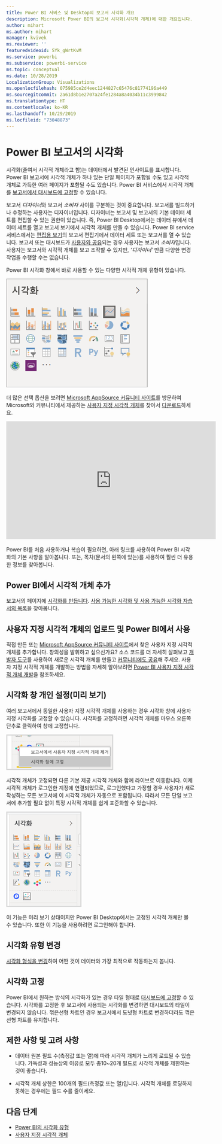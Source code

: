 ```yaml
---
title: Power BI 서비스 및 Desktop의 보고서 시각화 개요
description: Microsoft Power BI의 보고서 시각화(시각적 개체)에 대한 개요입니다.
author: mihart
ms.author: mihart
manager: kvivek
ms.reviewer: ''
featuredvideoid: SYk_gWrtKvM
ms.service: powerbi
ms.subservice: powerbi-service
ms.topic: conceptual
ms.date: 10/28/2019
LocalizationGroup: Visualizations
ms.openlocfilehash: 075985ce2d4eec1244827c65476c81774196a449
ms.sourcegitcommit: 2a61d8b1e2707a24fe1284a8a4034b11c3999842
ms.translationtype: HT
ms.contentlocale: ko-KR
ms.lasthandoff: 10/29/2019
ms.locfileid: "73048873"
---
```

# <a name="visualizations-in-power-bi-reports"></a>Power BI 보고서의 시각화

시각화(줄여서 시각적 개체라고 함)는 데이터에서 발견된 인사이트를 표시합니다. Power BI 보고서에 시각적 개체가 하나 있는 단일 페이지가 포함될 수도 있고 시각적 개체로 가득한 여러 페이지가 포함될 수도 있습니다. Power BI 서비스에서 시각적 개체를 [보고서에서 대시보드에 고정](../service-dashboard-pin-tile-from-report.md)할 수 있습니다.

보고서 *디자이너*와 보고서 *소비자* 사이를 구분하는 것이 중요합니다.  보고서를 빌드하거나 수정하는 사용자는 디자이너입니다.  디자이너는 보고서 및 보고서의 기본 데이터 세트를 편집할 수 있는 권한이 있습니다. 즉, Power BI Desktop에서는 데이터 뷰에서 데이터 세트를 열고 보고서 보기에서 시각적 개체를 만들 수 있습니다. Power BI service 서비스에서는 [편집용 보기](../consumer/end-user-reading-view.md)의 보고서 편집기에서 데이터 세트 또는 보고서를 열 수 있습니다. 보고서 또는 대시보드가 [사용자와 공유](../consumer/end-user-shared-with-me.md)되는 경우 사용자는 보고서 *소비자*입니다. 사용자는 보고서와 시각적 개체를 보고 조작할 수 있지만, *‘디자이너’* 만큼 다양한 변경 작업을 수행할 수는 없습니다.

Power BI 시각화 창에서 바로 사용할 수 있는 다양한 시각적 개체 유형이 있습니다.

![각 시각화 개체 유형의 아이콘이 있는 창](media/power-bi-report-visualizations/power-bi-icons.png)

더 많은 선택 옵션을 보려면 [Microsoft AppSource 커뮤니티 사이트](https://appsource.microsoft.com)를 방문하여 Microsoft와 커뮤니티에서 제공하는 [사용자 지정 시각적 개체](../developer/visuals/custom-visual-develop-tutorial.md)를 찾아서 [다운로드](https://appsource.microsoft.com/marketplace/apps?page=1&product=power-bi-visuals)하세요.

<iframe width="560" height="315" src="https://www.youtube.com/embed/SYk_gWrtKvM?list=PL1N57mwBHtN0JFoKSR0n-tBkUJHeMP2cP" frameborder="0" allowfullscreen></iframe>


Power BI를 처음 사용하거나 복습이 필요하면, 아래 링크를 사용하여 Power BI 시각화의 기본 사항을 알아봅니다.  또는, 목차(문서의 왼쪽에 있는)를 사용하여 훨씬 더 유용한 정보를 찾아봅니다.

## <a name="add-a-visualization-in-power-bi"></a>Power BI에서 시각적 개체 추가

보고서의 페이지에 [시각화를 만듭니다](power-bi-report-add-visualizations-i.md). [사용 가능한 시각화 및 사용 가능한 시각화 자습서의 목록](power-bi-visualization-types-for-reports-and-q-and-a.md)을 찾아봅니다. 

## <a name="upload-a-custom-visualization-and-use-it-in-power-bi"></a>사용자 지정 시각적 개체의 업로드 및 Power BI에서 사용

직접 만든 또는 [Microsoft AppSource 커뮤니티 사이트](https://appsource.microsoft.com/marketplace/apps?product=power-bi-visuals)에서 찾은 사용자 지정 시각적 개체를 추가합니다. 창의성을 발휘하고 싶으신가요? 소스 코드를 더 자세히 살펴보고 [개발자 도구](../developer/visuals/custom-visual-develop-tutorial.md)를 사용하여 새로운 시각적 개체를 만들고 [커뮤니티에도 공유](../developer/office-store.md)해 주세요. 사용자 지정 시각적 개체를 개발하는 방법을 자세히 알아보려면 [Power BI 사용자 지정 시각적 개체 개발](../developer/visuals/custom-visual-develop-tutorial.md)을 참조하세요.

## <a name="personalize-your-visualization-pane-preview"></a>시각화 창 개인 설정(미리 보기)

여러 보고서에서 동일한 사용자 지정 시각적 개체를 사용하는 경우 시각화 창에 사용자 지정 시각화를 고정할 수 있습니다. 시각화를 고정하려면 시각적 개체를 마우스 오른쪽 단추로 클릭하여 창에 고정합니다.

![시각화 창에 고정](media/power-bi-report-visualizations/power-bi-pin-custom-visual-option.png)

시각적 개체가 고정되면 다른 기본 제공 시각적 개체와 함께 라이브로 이동합니다. 이제 시각적 개체가 로그인한 계정에 연결되었므로, 로그인했다고 가정할 경우 사용자가 새로 작성하는 모든 보고서에 이 시각적 개체가 자동으로 포함됩니다. 따라서 모든 단일 보고서에 추가할 필요 없이 특정 시각적 개체를 쉽게 표준화할 수 있습니다.

![개인 설정된 시각화 창](media/power-bi-report-visualizations/power-bi-personalized-visualization-pane.png)

이 기능은 미리 보기 상태이지만 Power BI Desktop에서는 고정된 시각적 개체만 볼 수 있습니다. 또한 이 기능을 사용하려면 로그인해야 합니다.

## <a name="change-the-visualization-type"></a>시각화 유형 변경

[시각화 형식을 변경](power-bi-report-change-visualization-type.md)하여 어떤 것이 데이터와 가장 최적으로 작동하는지 봅니다.

## <a name="pin-the-visualization"></a>시각화 고정

Power BI에서 원하는 방식의 시각화가 있는 경우 타일 형태로 [대시보드에 고정](../service-dashboard-pin-tile-from-report.md)할 수 있습니다. 시각화를 고정한 후 보고서에 사용되는 시각화를 변경하면 대시보드의 타일이 변경되지 않습니다. 꺾은선형 차트인 경우 보고서에서 도넛형 차트로 변경하더라도 꺾은선형 차트를 유지합니다.

## <a name="limitations-and-considerations"></a>제한 사항 및 고려 사항
- 데이터 원본 필드 수(측정값 또는 열)에 따라 시각적 개체가 느리게 로드될 수 있습니다.  가독성과 성능상의 이유로 모두 총10~20개 필드로 시각적 개체를 제한하는 것이 좋습니다. 

- 시각적 개체 상한은 100개의 필드(측정값 또는 열)입니다. 시각적 개체를 로딩하지 못하는 경우에는 필드 수를 줄이세요.   

## <a name="next-steps"></a>다음 단계

* [Power BI의 시각화 유형](power-bi-visualization-types-for-reports-and-q-and-a.md)
* [사용자 지정 시각적 개체](../power-bi-custom-visuals.md)
